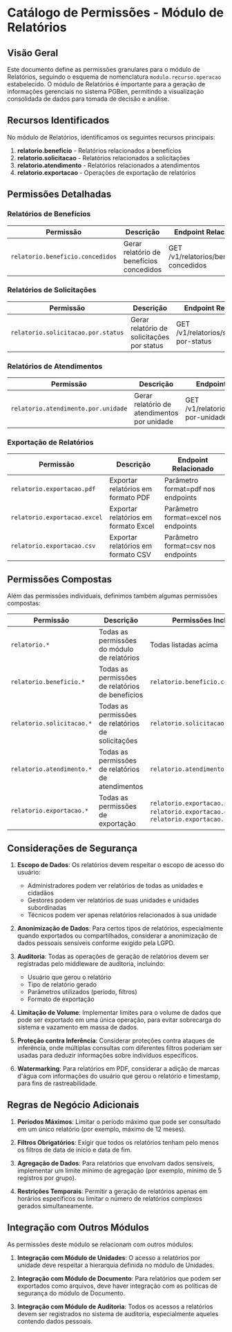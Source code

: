# Catálogo de Permissões - Módulo de Relatórios

## Visão Geral

Este documento define as permissões granulares para o módulo de Relatórios, seguindo o esquema de nomenclatura `modulo.recurso.operacao` estabelecido. O módulo de Relatórios é importante para a geração de informações gerenciais no sistema PGBen, permitindo a visualização consolidada de dados para tomada de decisão e análise.

## Recursos Identificados

No módulo de Relatórios, identificamos os seguintes recursos principais:

1. **relatorio.beneficio** - Relatórios relacionados a benefícios
2. **relatorio.solicitacao** - Relatórios relacionados a solicitações
3. **relatorio.atendimento** - Relatórios relacionados a atendimentos
4. **relatorio.exportacao** - Operações de exportação de relatórios

## Permissões Detalhadas

### Relatórios de Benefícios

| Permissão | Descrição | Endpoint Relacionado |
|-----------|-----------|----------------------|
| `relatorio.beneficio.concedidos` | Gerar relatório de benefícios concedidos | GET /v1/relatorios/beneficios-concedidos |

### Relatórios de Solicitações

| Permissão | Descrição | Endpoint Relacionado |
|-----------|-----------|----------------------|
| `relatorio.solicitacao.por.status` | Gerar relatório de solicitações por status | GET /v1/relatorios/solicitacoes-por-status |

### Relatórios de Atendimentos

| Permissão | Descrição | Endpoint Relacionado |
|-----------|-----------|----------------------|
| `relatorio.atendimento.por.unidade` | Gerar relatório de atendimentos por unidade | GET /v1/relatorios/atendimentos-por-unidade |

### Exportação de Relatórios

| Permissão | Descrição | Endpoint Relacionado |
|-----------|-----------|----------------------|
| `relatorio.exportacao.pdf` | Exportar relatórios em formato PDF | Parâmetro format=pdf nos endpoints |
| `relatorio.exportacao.excel` | Exportar relatórios em formato Excel | Parâmetro format=excel nos endpoints |
| `relatorio.exportacao.csv` | Exportar relatórios em formato CSV | Parâmetro format=csv nos endpoints |

## Permissões Compostas

Além das permissões individuais, definimos também algumas permissões compostas:

| Permissão | Descrição | Permissões Incluídas |
|-----------|-----------|----------------------|
| `relatorio.*` | Todas as permissões do módulo de relatórios | Todas listadas acima |
| `relatorio.beneficio.*` | Todas as permissões de relatórios de benefícios | `relatorio.beneficio.concedidos` |
| `relatorio.solicitacao.*` | Todas as permissões de relatórios de solicitações | `relatorio.solicitacao.por.status` |
| `relatorio.atendimento.*` | Todas as permissões de relatórios de atendimentos | `relatorio.atendimento.por.unidade` |
| `relatorio.exportacao.*` | Todas as permissões de exportação | `relatorio.exportacao.pdf`, `relatorio.exportacao.excel`, `relatorio.exportacao.csv` |

## Considerações de Segurança

1. **Escopo de Dados**: Os relatórios devem respeitar o escopo de acesso do usuário:
   - Administradores podem ver relatórios de todas as unidades e cidadãos
   - Gestores podem ver relatórios de suas unidades e unidades subordinadas
   - Técnicos podem ver apenas relatórios relacionados à sua unidade

2. **Anonimização de Dados**: Para certos tipos de relatórios, especialmente quando exportados ou compartilhados, considerar a anonimização de dados pessoais sensíveis conforme exigido pela LGPD.

3. **Auditoria**: Todas as operações de geração de relatórios devem ser registradas pelo middleware de auditoria, incluindo:
   - Usuário que gerou o relatório
   - Tipo de relatório gerado
   - Parâmetros utilizados (período, filtros)
   - Formato de exportação

4. **Limitação de Volume**: Implementar limites para o volume de dados que pode ser exportado em uma única operação, para evitar sobrecarga do sistema e vazamento em massa de dados.

5. **Proteção contra Inferência**: Considerar proteções contra ataques de inferência, onde múltiplas consultas com diferentes filtros poderiam ser usadas para deduzir informações sobre indivíduos específicos.

6. **Watermarking**: Para relatórios em PDF, considerar a adição de marcas d'água com informações do usuário que gerou o relatório e timestamp, para fins de rastreabilidade.

## Regras de Negócio Adicionais

1. **Períodos Máximos**: Limitar o período máximo que pode ser consultado em um único relatório (por exemplo, máximo de 12 meses).

2. **Filtros Obrigatórios**: Exigir que todos os relatórios tenham pelo menos os filtros de data de início e data de fim.

3. **Agregação de Dados**: Para relatórios que envolvam dados sensíveis, implementar um limite mínimo de agregação (por exemplo, mínimo de 5 registros por grupo).

4. **Restrições Temporais**: Permitir a geração de relatórios apenas em horários específicos ou limitar o número de relatórios complexos gerados simultaneamente.

## Integração com Outros Módulos

As permissões deste módulo se relacionam com outros módulos:

1. **Integração com Módulo de Unidades**: O acesso a relatórios por unidade deve respeitar a hierarquia definida no módulo de Unidades.

2. **Integração com Módulo de Documento**: Para relatórios que podem ser exportados como arquivos, deve haver integração com as políticas de segurança do módulo de Documento.

3. **Integração com Módulo de Auditoria**: Todos os acessos a relatórios devem ser registrados no sistema de auditoria, especialmente aqueles contendo dados pessoais.
